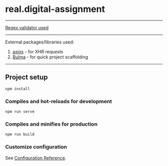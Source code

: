 # real.digital-assignment

***
[Regex validator used](https://regexr.com/)
***

External packages/libraries used:
1. [axios](https://www.npmjs.com/package/axios) - for XHR requests
2. [Bulma](https://bulma.io/) - for quick project scaffolding
***
## Project setup
```
npm install
```

### Compiles and hot-reloads for development
```
npm run serve
```

### Compiles and minifies for production
```
npm run build
```


### Customize configuration
See [Configuration Reference](https://cli.vuejs.org/config/).
